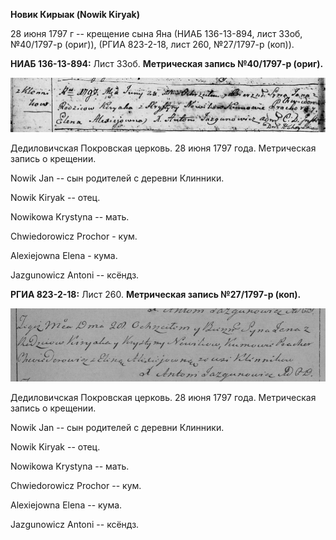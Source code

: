 **Новик Кирыак (Nowik Kiryak)**

28 июня 1797 г -- крещение сына Яна (НИАБ 136-13-894, лист 33об,
№40/1797-р (ориг)), (РГИА 823-2-18, лист 260, №27/1797-р (коп)).

**НИАБ 136-13-894:** Лист 33об. **Метрическая запись №40/1797-р
(ориг).**

![](./media/75d0bc7e2252e3d8d42c8b71fc655fb9ba8e9ea9.png)

Дедиловичская Покровская церковь. 28 июня 1797 года. Метрическая запись
о крещении.

Nowik Jan -- сын родителей с деревни Клинники.

Nowik Kiryak -- отец.

Nowikowa Krystyna -- мать.

Chwiedorowicz Prochor - кум.

Alexiejowna Elena - кума.

Jazgunowicz Antoni -- ксёндз.

**РГИА 823-2-18:** Лист 260. **Метрическая запись №27/1797-р (коп).**

![](./media/12ac99cbaf9b5a7272fa42156a3add587760b8f4.png)

Дедиловичская Покровская церковь. 28 июня 1797 года. Метрическая запись
о крещении.

Nowik Jan -- сын родителей с деревни Клинники.

Nowik Kiryak -- отец.

Nowikowa Krystyna -- мать.

Chwiedorowicz Prochor -- кум.

Alexiejowna Elena -- кума.

Jazgunowicz Antoni -- ксёндз.

